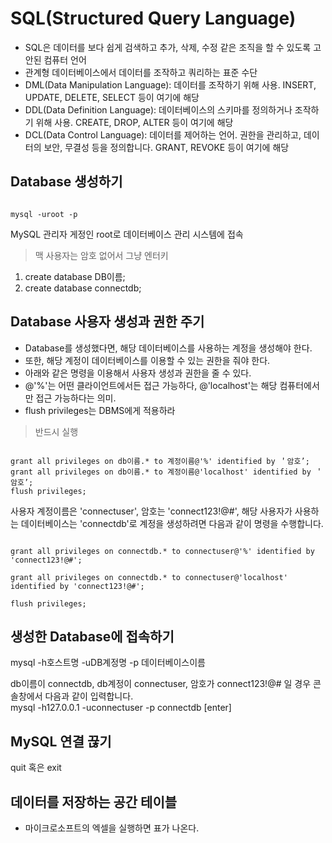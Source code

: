 SQL(Structured Query Language)
====
* SQL은 데이터를 보다 쉽게 검색하고 추가, 삭제, 수정 같은 조직을 할 수 있도록 고안된 컴퓨터 언어
* 관계형 데이터베이스에서 데이터를 조작하고 쿼리하는 표준 수단
* DML(Data Manipulation Language): 데이터를 조작하기 위해 사용. INSERT, UPDATE, DELETE, SELECT 등이 여기에 해당
* DDL(Data Definition Language): 데이터베이스의 스키마를 정의하거나 조작하기 위해 사용. CREATE, DROP, ALTER 등이 여기에 해당
* DCL(Data Control Language): 데이터를 제어하는 언어. 권한을 관리하고, 데이터의 보안, 무결성 등을 정의합니다. GRANT, REVOKE 등이 여기에 해당

Database 생성하기
----
<pre><code>
mysql -uroot -p
</code></pre>
MySQL 관리자 게정인 root로 데이터베이스 관리 시스템에 접속
> 맥 사용자는 암호 없어서 그냥 엔터키

1. create database DB이름;
2. create database connectdb;

Database 사용자 생성과 권한 주기
------
* Database를 생성했다면, 해당 데이터베이스를 사용하는 계정을 생성해야 한다.
* 또한, 해당 계정이 데이터베이스를 이용할 수 있는 권한을 줘야 한다.
* 아래와 같은 명령을 이용해서 사용자 생성과 권한을 줄 수 있다.
* @'%'는 어떤 클라이언트에서든 접근 가능하다, @'localhost'는 해당 컴퓨터에서만 접근 가능하다는 의미.
* flush privileges는 DBMS에게 적용하라
> 반드시 실행

<pre><code>
grant all privileges on db이름.* to 계정이름@'%' identified by ＇암호’;
grant all privileges on db이름.* to 계정이름@'localhost' identified by ＇암호’;
flush privileges;
</code></pre>

사용자 계정이름은 'connectuser', 암호는 'connect123!@#', 해당 사용자가 사용하는 데이터베이스는 'connectdb'로 계정을 생성하려면 다음과 같이 명령을 수행합니다.

<pre><code>
grant all privileges on connectdb.* to connectuser@'%' identified by 'connect123!@#';

grant all privileges on connectdb.* to connectuser@'localhost' identified by 'connect123!@#';

flush privileges;
</code></pre>


생성한 Database에 접속하기
------
mysql -h호스트명 -uDB계정명 -p 데이터베이스이름
  
db이름이 connectdb, db계정이 connectuser, 암호가 connect123!@# 일 경우 콘솔창에서 다음과 같이 입력합니다.  
mysql -h127.0.0.1 -uconnectuser -p connectdb [enter]

MySQL 연결 끊기 
------
quit 혹은 exit

데이터를 저장하는 공간 테이블
-----
* 마이크로소프트의 엑셀을 실행하면 표가 나온다.
